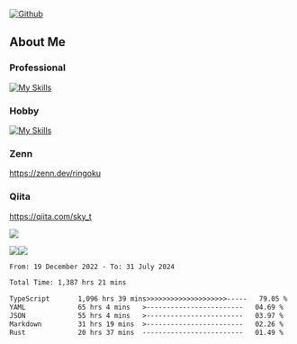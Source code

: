 [![Github](https://img.shields.io/github/followers/skyt-a?label=Follow&style=social)](https://github.com/skyt-a)

## About Me
### Professional
[![My Skills](https://skillicons.dev/icons?i=react,ts,js,nodejs,java,graphql,firebase,githubactions&theme=light)](https://skillicons.dev)
### Hobby
[![My Skills](https://skillicons.dev/icons?i=unity,rust,py&theme=light)](https://skillicons.dev)

### Zenn
https://zenn.dev/ringoku
### Qiita
https://qiita.com/sky_t


![](https://github-profile-summary-cards.vercel.app/api/cards/profile-details?username=skyt-a&theme=default)

![](https://github-profile-summary-cards.vercel.app/api/cards/repos-per-language?username=skyt-a&theme=default)![](https://github-profile-summary-cards.vercel.app/api/cards/stats?username=RinGoku&theme=default)

<!--START_SECTION:waka-->

```txt
From: 19 December 2022 - To: 31 July 2024

Total Time: 1,387 hrs 21 mins

TypeScript       1,096 hrs 39 mins>>>>>>>>>>>>>>>>>>>>-----   79.05 %
YAML             65 hrs 4 mins   >------------------------   04.69 %
JSON             55 hrs 4 mins   >------------------------   03.97 %
Markdown         31 hrs 19 mins  >------------------------   02.26 %
Rust             20 hrs 37 mins  -------------------------   01.49 %
```

<!--END_SECTION:waka-->
